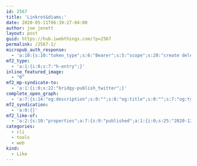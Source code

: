 ```yaml
---
id: 2567
title: 'Linkrot&diams;'
date: 2020-05-11T06:39:27-04:00
author: joe jenett
layout: post
guid: https://hub.iwebthings.com/?p=2567
permalink: /2567-2/
micropub_auth_response:
  - 'a:10:{s:10:"token_type";s:6:"Bearer";s:5:"scope";s:20:"create delete update";s:2:"me";s:27:"https://hub.iwebthings.com/";s:9:"issued_by";s:54:"https://hub.iwebthings.com/wp-json/indieauth/1.0/token";s:9:"client_id";s:20:"https://omnibear.com";s:11:"client_name";s:8:"Omnibear";s:11:"client_icon";s:29:"https://omnibear.com/logo.svg";s:9:"issued_at";i:1589193303;s:4:"user";i:1;s:13:"last_accessed";i:1589193331;}'
mf2_type:
  - 'a:1:{i:0;s:7:"h-entry";}'
inline_featured_image:
  - "0"
mf2_mp-syndicate-to:
  - 'a:1:{i:0;s:22:"bridgy-publish_twitter";}'
complete_open_graph:
  - 'a:7:{s:14:"og:description";s:0:"";s:8:"og:title";s:0:"";s:7:"og:type";s:0:"";s:12:"twitter:card";s:7:"summary";s:15:"twitter:creator";s:0:"";s:19:"twitter:description";s:0:"";s:8:"og:image";s:0:"";}'
mf2_syndication:
  - 'a:0:{}'
mf2_like-of:
  - 'a:2:{s:10:"properties";a:7:{s:9:"published";a:1:{i:0;s:25:"2020-12-09T11:48:34+00:00";}s:7:"updated";a:1:{i:0;s:25:"2020-12-09T11:48:34+00:00";}s:7:"summary";a:1:{i:0;s:228:"One of my hobbies is making sure that macwright.org is a pretty good website, in the traditional sense of the internet. It should be fast, reliable, and simple. Should work on phones. I shouldn’t break links and change URLs...";}s:4:"name";a:1:{i:0;s:7:"Linkrot";}s:3:"url";a:1:{i:0;s:45:"https://macwright.org/2020/05/02/linkrot.html";}s:11:"publication";a:1:{i:0;s:13:"macwright.org";}s:6:"author";a:2:{s:4:"type";a:1:{i:0;s:6:"h-card";}s:10:"properties";a:2:{s:4:"name";a:1:{i:0;s:13:"Tom MacWright";}s:3:"url";a:1:{i:0;s:22:"https://macwright.org/";}}}}s:4:"type";s:4:"cite";}'
categories:
  - cli
  - tools
  - web
kind:
  - Like
---
```

